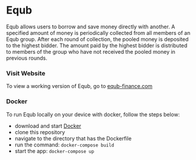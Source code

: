 # Equb

Equb allows users to borrow and save money directly with another. A specified amount of money is periodically collected 
from all members of an Equb group. After each round of collection, the pooled money is deposited to the highest bidder. 
The amount paid by the highest bidder is distributed to members of the group who have not received the pooled money in 
previous rounds. 

<h3>Visit Website</h3>
To view a working version of Equb, go to <a href="https://equb-finance.herokuapp.com/">equb-finance.com</a>

<h3>Docker</h3>
To run Equb locally on your device with docker, follow the steps below:  

<ul>
    <li>download and start <a href="https://www.docker.com/products/docker-desktop">Docker</a> </li>
    <li>clone this repository</li>
    <li>navigate to the directory that has the Dockerfile </li>
    <li>run the command: <code>docker-compose build</code></li>
    <li>start the app: <code>docker-compose up</code></li>
</ul>